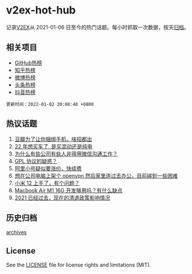 # v2ex-hot-hub

 记录[V2EX](https://www.v2ex.com/)从 2021-01-06 日至今的热门话题。每小时抓取一次数据，按天[归档](archives)。
 
 ## 相关项目

- [GitHub热榜](https://github.com/snaildev/github-hot-hub)
- [知乎热榜](https://github.com/snaildev/zhihu-hot-hub)
- [微博热榜](https://github.com/snaildev/weibo-hot-hub)
- [头条热榜](https://github.com/snaildev/toutiao-hot-hub)
- [抖音热榜](https://github.com/snaildev/douyin-hot-hub)


 `更新时间：2022-01-02 20:08:48 +0800`

## 热议话题

1. [豆瓣为了让你捆绑手机，啥招都出](https://www.v2ex.com/t/825704)
1. [22 年想买车了, 是买混动还是纯电](https://www.v2ex.com/t/825745)
1. [为什么有些公司有些人非得用微信沟通工作？](https://www.v2ex.com/t/825734)
1. [GPL 协议的疑惑？](https://www.v2ex.com/t/825728)
1. [阿里小号疑似要涨价，快续费](https://www.v2ex.com/t/825721)
1. [想在公司电脑上架个 openvpn 然后家里连过去办公，目前碰到一些困难](https://www.v2ex.com/t/825806)
1. [小米 12 上手了，有个问题？](https://www.v2ex.com/t/825795)
1. [Macbook Air M1 16G 开发够用吗？有什么缺点](https://www.v2ex.com/t/825789)
1. [2021 已经过去，现在的清退政策影响情况](https://www.v2ex.com/t/825688)

## 历史归档

[archives](archives)

## License

See the [LICENSE](LICENSE) file for license rights and limitations (MIT).

